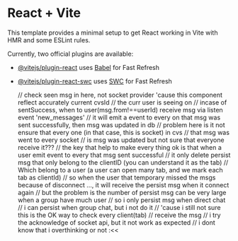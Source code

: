 # React + Vite

This template provides a minimal setup to get React working in Vite with HMR and some ESLint rules.

Currently, two official plugins are available:

- [@vitejs/plugin-react](https://github.com/vitejs/vite-plugin-react/blob/main/packages/plugin-react/README.md) uses [Babel](https://babeljs.io/) for Fast Refresh
- [@vitejs/plugin-react-swc](https://github.com/vitejs/vite-plugin-react-swc) uses [SWC](https://swc.rs/) for Fast Refresh

  // check seen msg in here, not socket provider 'cause this component reflect accurately current cvsId
  // the curr user is seeing on
  // incase of sentSuccess, when to user(msg.from!==userId) receive msg via listen event 'new_messages'
  // it will emit a event to every on that msg was sent successfully, then msg was updated in db
  // problem here is it not ensure that every one (in that case, this is socket) in cvs
  // that msg was went to every socket
  // is msg was updated but not sure that everyone receive it???
  // the key that help to make every thing ok is that when a user emit event to every that msg sent successful
  // it only delete persist msg that only belong to the clientID (you can understand it as the tab)
  // Which belong to a user (a user can open many tab, and we mark each tab as clientId)
  // so when the user that temporary missed the msgs because of disconnect ..., it will receive the persist msg when it connect again
  // but the problem is the number of persist msg can be very large when a group have much user
  // so i only persist msg when direct chat
  // i can persist when group chat, but i not do it
  // 'cause i still not sure this is the OK way to check every client(tab)
  // receive the msg
  // i try the acknowledge of socket api, but it not work as expected
  // i dont know that i overthinking or not :<<
